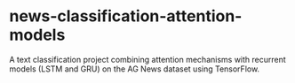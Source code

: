 # news-classification-attention-models
A text classification project combining attention mechanisms with recurrent models (LSTM and GRU) on the AG News dataset using TensorFlow.
